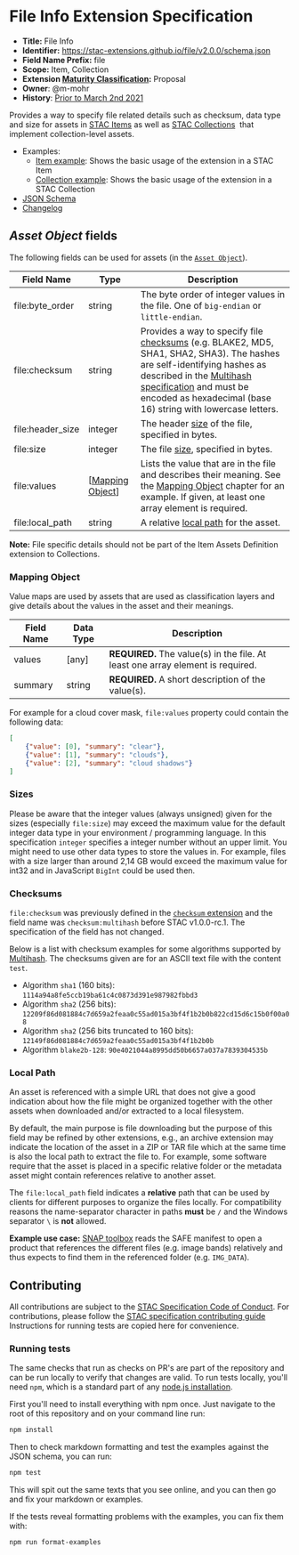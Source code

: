 # File Info Extension Specification

- **Title:** File Info
- **Identifier:** <https://stac-extensions.github.io/file/v2.0.0/schema.json>
- **Field Name Prefix:** file
- **Scope:** Item, Collection
- **Extension [Maturity Classification](https://github.com/radiantearth/stac-spec/tree/master/extensions/README.md#extension-maturity):** Proposal
- **Owner**: @m-mohr
- **History**: [Prior to March 2nd 2021](https://github.com/radiantearth/stac-spec/commits/4a841605ad83a16f45fcb88ed90117d6c77a7f04/extensions/file)

Provides a way to specify file related details such as checksum, data type and size for assets in
[STAC Items](https://github.com/radiantearth/stac-spec/blob/master/item-spec/item-spec.md) as well as [STAC Collections](https://github.com/radiantearth/stac-spec/blob/master/collection-spec/collection-spec.md) 
that implement collection-level assets.

- Examples:
  - [Item example](examples/item.json): Shows the basic usage of the extension in a STAC Item
  - [Collection example](examples/collection.json): Shows the basic usage of the extension in a STAC Collection
- [JSON Schema](json-schema/schema.json)
- [Changelog](./CHANGELOG.md)

## *Asset Object* fields

The following fields can be used for assets (in the [`Asset Object`](https://github.com/radiantearth/stac-spec/blob/master/item-spec/item-spec.md#asset-object)).

| Field Name           | Type                                    | Description                                                  |
| -------------------- | --------------------------------------- | ------------------------------------------------------------ |
| file:byte_order      | string                                  | The byte order of integer values in the file. One of `big-endian` or `little-endian`. |
| file:checksum        | string                                  | Provides a way to specify file [checksums](#checksums) (e.g. BLAKE2, MD5, SHA1, SHA2, SHA3). The hashes are self-identifying hashes as described in the [Multihash specification](https://github.com/multiformats/multihash) and must be encoded as hexadecimal (base 16) string with lowercase letters. |
| file:header_size     | integer                                 | The header [size](#sizes) of the file, specified in bytes.   |
| file:size            | integer                                 | The file [size](#sizes), specified in bytes.                 |
| file:values          | \[[Mapping Object](#mapping-object)\]   | Lists the value that are in the file and describes their meaning. See the [Mapping Object](#mapping-object) chapter for an example. If given, at least one array element is required. |
| file:local_path      | string                                  | A relative [local path](#local-path) for the asset. |

**Note:** File specific details should not be part of the Item Assets Definition extension to Collections.

### Mapping Object

Value maps are used by assets that are used as classification layers and give details about the values in the asset and their meanings.

| Field Name | Data Type | Description                                                  |
| ---------- | --------- | ------------------------------------------------------------ |
| values     | \[any]    | **REQUIRED.** The value(s) in the file. At least one array element is required. |
| summary    | string    | **REQUIRED.** A short description of the value(s).           |

 For example for a cloud cover mask, `file:values` property could contain the following data:

```json
[
	{"value": [0], "summary": "clear"},
	{"value": [1], "summary": "clouds"},
	{"value": [2], "summary": "cloud shadows"}
]
```

### Sizes

Please be aware that the integer values (always
unsigned) given for the sizes (especially `file:size`)
may exceed the maximum value for the default integer
data type in your environment / programming language.
In this specification `integer` specifies
a integer number without an upper limit. You might
need to use other data types to store the values in.
For example, files with a size larger than around 2,14
GB would exceed the maximum value for int32 and in
JavaScript `BigInt` could be used then.

### Checksums

`file:checksum` was previously defined in the
[`checksum` extension](https://github.com/radiantearth/stac-spec/tree/v1.0.0-beta.2/extensions/checksum/README.md)
and the field name was `checksum:multihash` before
STAC v1.0.0-rc.1. The specification of the field has
not changed.

Below is a list with checksum examples for some algorithms supported by
[Multihash](https://github.com/multiformats/multihash).
The checksums given are for an ASCII text file with the content `test`.

- Algorithm `sha1` (160 bits): `1114a94a8fe5ccb19ba61c4c0873d391e987982fbbd3`
- Algorithm `sha2` (256 bits): `12209f86d081884c7d659a2feaa0c55ad015a3bf4f1b2b0b822cd15d6c15b0f00a08`
- Algorithm `sha2` (256 bits truncated to 160 bits): `12149f86d081884c7d659a2feaa0c55ad015a3bf4f1b2b0b`
- Algorithm `blake2b-128`: `90e4021044a8995dd50b6657a037a7839304535b`

### Local Path

An asset is referenced with a simple URL that does not give
a good indication about how the file might be organized together
with the other assets when downloaded and/or extracted to a
local filesystem.

By default, the main purpose is file downloading but the purpose
of this field may be refined by other extensions, e.g., an archive
extension may indicate the location of the asset in a ZIP or TAR
file which at the same time is also the local path to extract the
file to.
For example, some software require that the asset is placed in
a specific relative folder or the metadata asset might contain
references relative to another asset.

The `file:local_path` field indicates a **relative** path that
can be used by clients for different purposes to organize the
files locally. For compatibility reasons the name-separator
character in paths **must** be `/` and the Windows separator `\`
is **not** allowed.

**Example use case:**
[SNAP toolbox](https://step.esa.int/main/) reads the SAFE manifest
to open a product that references the different files (e.g. image bands)
relatively and thus expects to find them in the referenced folder (e.g. `IMG_DATA`).

## Contributing

All contributions are subject to the
[STAC Specification Code of Conduct](https://github.com/radiantearth/stac-spec/blob/master/CODE_OF_CONDUCT.md).
For contributions, please follow the
[STAC specification contributing guide](https://github.com/radiantearth/stac-spec/blob/master/CONTRIBUTING.md) Instructions
for running tests are copied here for convenience.

### Running tests

The same checks that run as checks on PR's are part of the repository and can be run locally to verify that changes are valid.
To run tests locally, you'll need `npm`, which is a standard part of any [node.js installation](https://nodejs.org/en/download/).

First you'll need to install everything with npm once. Just navigate to the root of this repository and on
your command line run:
```bash
npm install
```

Then to check markdown formatting and test the examples against the JSON schema, you can run:
```bash
npm test
```

This will spit out the same texts that you see online, and you can then go and fix your markdown or examples.

If the tests reveal formatting problems with the examples, you can fix them with:
```bash
npm run format-examples
```
